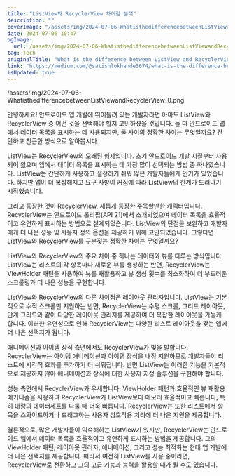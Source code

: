 ```yaml
---
title: "ListView와 RecyclerView 차이점 분석"
description: ""
coverImage: "/assets/img/2024-07-06-WhatisthedifferencebetweenListViewandRecyclerView_0.png"
date: 2024-07-06 10:47
ogImage: 
  url: /assets/img/2024-07-06-WhatisthedifferencebetweenListViewandRecyclerView_0.png
tag: Tech
originalTitle: "What is the difference between ListView and RecyclerView?"
link: "https://medium.com/@satishlokhande5674/what-is-the-difference-between-listview-and-recyclerview-045ea3dfe8c2"
isUpdated: true
---
```






/assets/img/2024-07-06-WhatisthedifferencebetweenListViewandRecyclerView_0.png

안녕하세요! 안드로이드 앱 개발에 뛰어들려 있는 개발자라면 아마도 ListView와 RecyclerView 중 어떤 것을 선택해야 할지 고민하셨을 것입니다. 둘 다 안드로이드 앱에서 데이터 목록을 표시하는 데 사용되지만, 둘 사이의 정확한 차이는 무엇일까요? 간단하고 친근한 방식으로 알아봅시다.

ListView는 RecyclerView의 오래된 형제입니다. 초기 안드로이드 개발 시절부터 사용되어 왔으며 앱에서 데이터 목록을 표시하는 데 가장 많이 선택되는 방법 중 하나였습니다. ListView는 간단하게 사용하고 설정하기 쉬워 많은 개발자들에게 인기가 있었습니다. 하지만 앱이 더 복잡해지고 요구 사항이 커짐에 따라 ListView의 한계가 드러나기 시작했습니다.

그리고 등장한 것이 RecyclerView, 새롭게 등장한 주목할만한 캐릭터입니다. RecyclerView는 안드로이드 롤리팝(API 21)에서 소개되었으며 데이터 목록을 효율적이고 유연하게 표시하는 방법으로 설계되었습니다. ListView의 단점을 보완하고 개발자에게 더 나은 성능 및 사용자 정의 옵션을 제공하기 위해 고안되었습니다. 그렇다면 ListView와 RecyclerView를 구분짓는 정확한 차이는 무엇일까요?

<div class="content-ad"></div>

ListView와 RecyclerView의 주요 차이 중 하나는 데이터와 뷰를 다루는 방식입니다. ListView는 리스트의 각 항목마다 새로운 뷰를 생성하는 반면, RecyclerView는 ViewHolder 패턴을 사용하여 뷰를 재활용하고 뷰 생성 횟수를 최소화하여 더 부드러운 스크롤링과 더 나은 성능을 구현합니다.

ListView와 RecyclerView의 다른 차이점은 레이아웃 관리자입니다. ListView는 기본적으로 수직 스크롤만 지원하는 반면, RecyclerView는 수평 스크롤, 그리드 레이아웃, 단계 그리드와 같이 다양한 레이아웃 관리자를 제공하여 더 복잡한 레이아웃을 가능케 합니다. 이러한 유연성으로 인해 RecyclerView는 다양한 리스트 레이아웃을 갖는 앱에 더 나은 선택지가 됩니다.

애니메이션과 아이템 장식 측면에서도 RecyclerView가 빛을 발합니다. RecyclerView는 아이템 애니메이션과 아이템 장식을 내장 지원하므로 개발자들이 리스트에 시각적 효과를 추가하기 더 쉬워집니다. 반면 ListView는 이러한 기능을 기본적으로 제공하지 않아 애니메이션과 장식에 대한 사용자 지정 솔루션을 구현해야 합니다.

성능 측면에서 RecyclerView가 우세합니다. ViewHolder 패턴과 효율적인 뷰 재활용 메커니즘을 사용하여 RecyclerView가 ListView보다 메모리 효율적이고 빠릅니다, 특히 대량의 데이터세트를 다룰 때 더욱 빠릅니다. RecyclerView는 또한 리스트에서 항목을 스와이프하거나 드래그하는 사용자 상호작용 처리에 더 나은 지원을 제공합니다.

<div class="content-ad"></div>

결론적으로, 많은 개발자들이 익숙해하는 ListView가 있지만, RecyclerView는 안드로이드 앱에서 데이터 목록을 효율적이고 유연하게 표시하는 방법을 제공합니다. 그의 ViewHolder 패턴, 레이아웃 관리자, 애니메이션, 그리고 성능 최적화는 현대 앱 개발에 더 나은 선택지를 제공합니다. 따라서 여전히 ListView를 사용 중이라면, RecyclerView로 전환하고 그의 고급 기능과 능력을 활용할 때가 될 수도 있습니다.